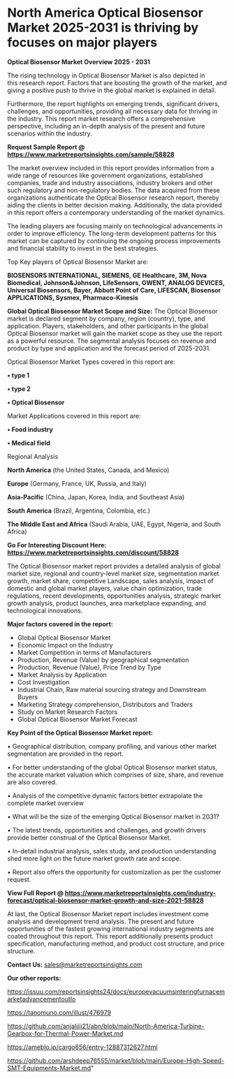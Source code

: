 # North America Optical Biosensor Market 2025-2031 is thriving by focuses on major players

<Strong> Optical Biosensor Market Overview 2025 - 2031</strong>

The rising technology in Optical Biosensor Market is also depicted in this research report. Factors that are boosting the growth of the market, and giving a positive push to thrive in the global market is explained in detail.

Furthermore, the report highlights on emerging trends, significant drivers, challenges, and opportunities, providing all necessary data for thriving in the industry. This report market research offers a comprehensive perspective, including an in-depth analysis of the present and future scenarios within the industry.

<strong>Request Sample Report @ <a href=https://www.marketreportsinsights.com/sample/58828>https://www.marketreportsinsights.com/sample/58828</a></strong>

The market overview included in this report provides information from a wide range of resources like government organizations, established companies, trade and industry associations, industry brokers and other such regulatory and non-regulatory bodies. The data acquired from these organizations authenticate the Optical Biosensor research report, thereby aiding the clients in better decision making. Additionally, the data provided in this report offers a contemporary understanding of the market dynamics.

The leading players are focusing mainly on technological advancements in order to improve efficiency. The long-term development patterns for this market can be captured by continuing the ongoing process improvements and financial stability to invest in the best strategies.

Top Key players of Optical Biosensor Market are:

<strong>BIOSENSORS INTERNATIONAL, SIEMENS, GE Healthcare, 3M, Nova Biomedical, Johnson&Johnson, LifeSensors, GWENT, ANALOG DEVICES, Universal Biosensors, Bayer, Abbott Point of Care, LIFESCAN, Biosensor APPLICATIONS, Sysmex, Pharmaco-Kinesis</strong>

<strong><b>Global Optical Biosensor Market Scope and Size:</b></strong>
The Optical Biosensor market is declared segment by company, region (country), type, and application. Players, stakeholders, and other participants in the global Optical Biosensor market will gain the market scope as they use the report as a powerful resource. The segmental analysis focuses on revenue and product by type and application and the forecast period of 2025-2031.

Optical Biosensor Market Types covered in this report are:

<strong>• type 1

• type 2

• Optical Biosensor</strong>

Market Applications covered in this report are:

<strong>• Food industry

• Medical field</strong> 

Regional Analysis

<strong>North America</strong> (the United States, Canada, and Mexico)

<strong>Europe</strong> (Germany, France, UK, Russia, and Italy)

<strong>Asia-Pacific</strong> (China, Japan, Korea, India, and Southeast Asia)

<strong>South America</strong> (Brazil, Argentina, Colombia, etc.)

<strong>The Middle East and Africa</strong> (Saudi Arabia, UAE, Egypt, Nigeria, and South Africa)

<strong>Go For Interesting Discount Here: <a href=https://www.marketreportsinsights.com/discount/58828>https://www.marketreportsinsights.com/discount/58828</a></strong>

The Optical Biosensor market report provides a detailed analysis of global market size, regional and country-level market size, segmentation market growth, market share, competitive Landscape, sales analysis, impact of domestic and global market players, value chain optimization, trade regulations, recent developments, opportunities analysis, strategic market growth analysis, product launches, area marketplace expanding, and technological innovations.

<strong><b>Major factors covered in the report:</b></strong>
<ul>
  <li>Global Optical Biosensor Market </li>
  <li>Economic Impact on the Industry</li>
  <li>Market Competition in terms of Manufacturers</li>
  <li>Production, Revenue (Value) by geographical segmentation</li>
  <li>Production, Revenue (Value), Price Trend by Type</li>
  <li>Market Analysis by Application</li>
  <li>Cost Investigation</li>
  <li>Industrial Chain, Raw material sourcing strategy and Downstream Buyers</li>
  <li>Marketing Strategy comprehension, Distributors and Traders</li>
  <li>Study on Market Research Factors</li>
  <li>Global Optical Biosensor Market Forecast</li>
</ul>

<strong><b>Key Point of the Optical Biosensor Market report:</b></strong>

• Geographical distribution, company profiling, and various other market segmentation are provided in the report.

• For better understanding of the global Optical Biosensor market status, the accurate market valuation which comprises of size, share, and revenue are also covered.

• Analysis of the competitive dynamic factors better extrapolate the complete market overview

• What will be the size of the emerging Optical Biosensor market in 2031?

• The latest trends, opportunities and challenges, and growth drivers provide better construal of the Optical Biosensor Market.

• In-detail industrial analysis, sales study, and production understanding shed more light on the future market growth rate and scope.

• Report also offers the opportunity for customization as per the customer request.

<strong><b>View Full Report @ <a href=https://www.marketreportsinsights.com/industry-forecast/optical-biosensor-market-growth-and-size-2021-58828>https://www.marketreportsinsights.com/industry-forecast/optical-biosensor-market-growth-and-size-2021-58828</a></b></strong>


At last, the Optical Biosensor Market report includes investment come analysis and development trend analysis. The present and future opportunities of the fastest growing international industry segments are coated throughout this report. This report additionally presents product specification, manufacturing method, and product cost structure, and price structure.

<strong>Contact Us:</strong>
sales@marketreportsinsights.com

<strong>Our other reports:</strong>

<a href=https://issuu.com/reportsinsights24/docs/europevacuumsinteringfurnacemarketadvancementoutlo>https://issuu.com/reportsinsights24/docs/europevacuumsinteringfurnacemarketadvancementoutlo</a>

<a href=https://tanomuno.com/illust/476979>https://tanomuno.com/illust/476979</a>

<a href=https://github.com/anjaliiii21/abn/blob/main/North-America-Turbine-Gearbox-for-Thermal-Power-Market.md>https://github.com/anjaliiii21/abn/blob/main/North-America-Turbine-Gearbox-for-Thermal-Power-Market.md</a>

<a href=https://ameblo.jp/cargo656/entry-12887312627.html>https://ameblo.jp/cargo656/entry-12887312627.html</a>

<a href=https://github.com/arshdeep76555/market/blob/main/Europe-High-Speed-SMT-Equipments-Market.md>https://github.com/arshdeep76555/market/blob/main/Europe-High-Speed-SMT-Equipments-Market.md</a>"

